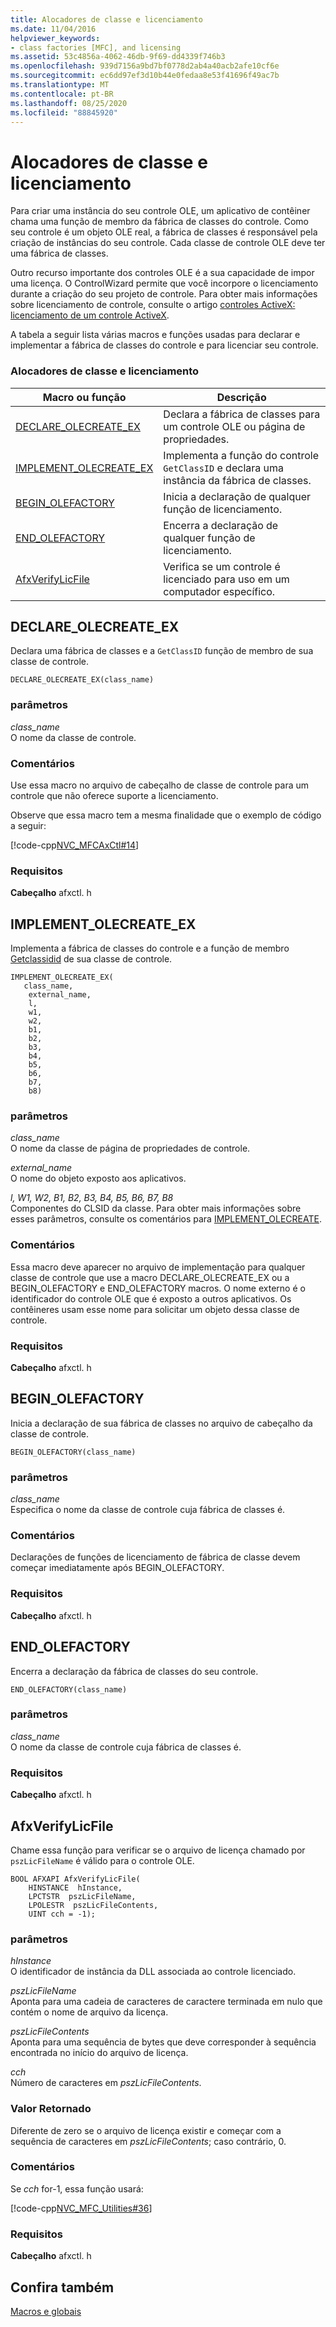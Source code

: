 ```yaml
---
title: Alocadores de classe e licenciamento
ms.date: 11/04/2016
helpviewer_keywords:
- class factories [MFC], and licensing
ms.assetid: 53c4856a-4062-46db-9f69-dd4339f746b3
ms.openlocfilehash: 939d7156a9bd7bf0778d2ab4a40acb2afe10cf6e
ms.sourcegitcommit: ec6dd97ef3d10b44e0fedaa8e53f41696f49ac7b
ms.translationtype: MT
ms.contentlocale: pt-BR
ms.lasthandoff: 08/25/2020
ms.locfileid: "88845920"
---
```

# <a name="class-factories-and-licensing"></a>Alocadores de classe e licenciamento

Para criar uma instância do seu controle OLE, um aplicativo de contêiner chama uma função de membro da fábrica de classes do controle. Como seu controle é um objeto OLE real, a fábrica de classes é responsável pela criação de instâncias do seu controle. Cada classe de controle OLE deve ter uma fábrica de classes.

Outro recurso importante dos controles OLE é a sua capacidade de impor uma licença. O ControlWizard permite que você incorpore o licenciamento durante a criação do seu projeto de controle. Para obter mais informações sobre licenciamento de controle, consulte o artigo [controles ActiveX: licenciamento de um controle ActiveX](../../mfc/mfc-activex-controls-licensing-an-activex-control.md).

A tabela a seguir lista várias macros e funções usadas para declarar e implementar a fábrica de classes do controle e para licenciar seu controle.

### <a name="class-factories-and-licensing"></a>Alocadores de classe e licenciamento

|Macro ou função|Descrição|
|-|-|
|[DECLARE_OLECREATE_EX](#declare_olecreate_ex)|Declara a fábrica de classes para um controle OLE ou página de propriedades.|
|[IMPLEMENT_OLECREATE_EX](#implement_olecreate_ex)|Implementa a função do controle `GetClassID` e declara uma instância da fábrica de classes.|
|[BEGIN_OLEFACTORY](#begin_olefactory)|Inicia a declaração de qualquer função de licenciamento.|
|[END_OLEFACTORY](#end_olefactory)|Encerra a declaração de qualquer função de licenciamento.|
|[AfxVerifyLicFile](#afxverifylicfile)|Verifica se um controle é licenciado para uso em um computador específico.|

## <a name="declare_olecreate_ex"></a><a name="declare_olecreate_ex"></a> DECLARE_OLECREATE_EX

Declara uma fábrica de classes e a `GetClassID` função de membro de sua classe de controle.

```
DECLARE_OLECREATE_EX(class_name)
```

### <a name="parameters"></a>parâmetros

*class_name*<br/>
O nome da classe de controle.

### <a name="remarks"></a>Comentários

Use essa macro no arquivo de cabeçalho de classe de controle para um controle que não oferece suporte a licenciamento.

Observe que essa macro tem a mesma finalidade que o exemplo de código a seguir:

[!code-cpp[NVC_MFCAxCtl#14](../../mfc/reference/codesnippet/cpp/class-factories-and-licensing_1.h)]

### <a name="requirements"></a>Requisitos

  **Cabeçalho** afxctl. h

## <a name="implement_olecreate_ex"></a><a name="implement_olecreate_ex"></a> IMPLEMENT_OLECREATE_EX

Implementa a fábrica de classes do controle e a função de membro [Getclassidid](../../mfc/reference/colecontrol-class.md#getclassid) de sua classe de controle.

```
IMPLEMENT_OLECREATE_EX(
   class_name,
    external_name,
    l,
    w1,
    w2,
    b1,
    b2,
    b3,
    b4,
    b5,
    b6,
    b7,
    b8)
```

### <a name="parameters"></a>parâmetros

*class_name*<br/>
O nome da classe de página de propriedades de controle.

*external_name*<br/>
O nome do objeto exposto aos aplicativos.

*l, W1, W2, B1, B2, B3, B4, B5, B6, B7, B8*<br/>
Componentes do CLSID da classe. Para obter mais informações sobre esses parâmetros, consulte os comentários para [IMPLEMENT_OLECREATE](run-time-object-model-services.md#implement_olecreate).

### <a name="remarks"></a>Comentários

Essa macro deve aparecer no arquivo de implementação para qualquer classe de controle que use a macro DECLARE_OLECREATE_EX ou a BEGIN_OLEFACTORY e END_OLEFACTORY macros. O nome externo é o identificador do controle OLE que é exposto a outros aplicativos. Os contêineres usam esse nome para solicitar um objeto dessa classe de controle.

### <a name="requirements"></a>Requisitos

  **Cabeçalho** afxctl. h

## <a name="begin_olefactory"></a><a name="begin_olefactory"></a> BEGIN_OLEFACTORY

Inicia a declaração de sua fábrica de classes no arquivo de cabeçalho da classe de controle.

```
BEGIN_OLEFACTORY(class_name)
```

### <a name="parameters"></a>parâmetros

*class_name*<br/>
Especifica o nome da classe de controle cuja fábrica de classes é.

### <a name="remarks"></a>Comentários

Declarações de funções de licenciamento de fábrica de classe devem começar imediatamente após BEGIN_OLEFACTORY.

### <a name="requirements"></a>Requisitos

  **Cabeçalho** afxctl. h

## <a name="end_olefactory"></a><a name="end_olefactory"></a> END_OLEFACTORY

Encerra a declaração da fábrica de classes do seu controle.

```
END_OLEFACTORY(class_name)
```

### <a name="parameters"></a>parâmetros

*class_name*<br/>
O nome da classe de controle cuja fábrica de classes é.

### <a name="requirements"></a>Requisitos

  **Cabeçalho** afxctl. h

## <a name="afxverifylicfile"></a><a name="afxverifylicfile"></a> AfxVerifyLicFile

Chame essa função para verificar se o arquivo de licença chamado por `pszLicFileName` é válido para o controle OLE.

```
BOOL AFXAPI AfxVerifyLicFile(
    HINSTANCE  hInstance,
    LPCTSTR  pszLicFileName,
    LPOLESTR  pszLicFileContents,
    UINT cch = -1);
```

### <a name="parameters"></a>parâmetros

*hInstance*<br/>
O identificador de instância da DLL associada ao controle licenciado.

*pszLicFileName*<br/>
Aponta para uma cadeia de caracteres de caractere terminada em nulo que contém o nome de arquivo da licença.

*pszLicFileContents*<br/>
Aponta para uma sequência de bytes que deve corresponder à sequência encontrada no início do arquivo de licença.

*cch*<br/>
Número de caracteres em *pszLicFileContents*.

### <a name="return-value"></a>Valor Retornado

Diferente de zero se o arquivo de licença existir e começar com a sequência de caracteres em *pszLicFileContents*; caso contrário, 0.

### <a name="remarks"></a>Comentários

Se *cch* for-1, essa função usará:

[!code-cpp[NVC_MFC_Utilities#36](../../mfc/codesnippet/cpp/class-factories-and-licensing_2.cpp)]

### <a name="requirements"></a>Requisitos

  **Cabeçalho** afxctl. h

## <a name="see-also"></a>Confira também

[Macros e globais](../../mfc/reference/mfc-macros-and-globals.md)
